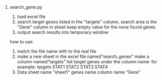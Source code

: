 1. search_gene.py
    1) load excel file
    2) search target genes listed in the "targets" column, search area is the "Gene" column in sheet
        keep empty value for the none found genes
    3) output search results into temporary window

    how to use:
    1) match the file name with to the real file
    2) make a new sheet in the excel file named"search_genes"
        make a column named"targets" 
        list target genes under the column name:
        for example:
        targets
        STAT1
        STAT2
        STAT3
        STAT4
    3) Data sheet name "sheet1"
        genes name column name “Gene”
